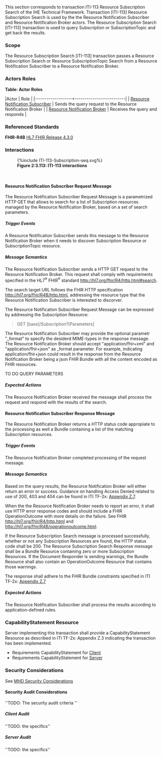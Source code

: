 This section corresponds to transaction ITI-113 Resource Subscription Search of the IHE Technical Framework. Transaction [ITI-113] Resource Subscription Search is used by the the Resource Notification Subscriber and Resource Notification Broker actors. The Resource Subscription Search [ITI-113] transaction is used to query Subscription or SubscriptionTopic and get back the results.

### Scope

The Resource Subscription Search [ITI-113] transaction passes a Resource Subscription Search or Resource SubscriptionTopic Search from a Resource Notification Subscriber to a Resource Notification Broker.

### Actors Roles

**Table: Actor Roles**

|Actor | Role |
|-------------------+--------------------------|
| [Resource Notification Subscriber](volume-1.html#subscriber)     | Sends the query request to the Resource Notification Broker |
| [Resource Notification Broker](volume-1.html#broker) | Receives the query and responds |

### Referenced Standards

**FHIR-R4B** [HL7 FHIR Release 4.3.0](http://www.hl7.org/FHIR/R4B)

### Interactions

<figure>
{%include ITI-113-Subscription-seq.svg%}
<figcaption><b>Figure 2:3.113: ITI-113 interactions</b></figcaption>
</figure>
<br clear="all">

#### Resource Notification Subscriber Request Message
The Resource Notification Subscriber Request Message is a parametrized HTTP GET that allows to search for a list of Subscription resources managed by the Resource Notification Broker, based on a set of search parameters.

##### Trigger Events

A Resource Notification Subscriber sends this message to the Resource Notification Broker when it needs to discover Subscription Resource or SubscriptionTopic resource.  

##### Message Semantics

The Resource Notification Subscriber sends a HTTP GET request to the Resource Notification Broker. This request shall comply with requirements specified in the HL7<sup>®</sup>
FHIR<sup>®</sup> standard <http://hl7.org/fhir/R4/http.html#search>.

The search target URL follows the FHIR HTTP specification <http://hl7.org/fhir/R4B/http.html>, addressing the resource type that the Resource Notification Subscriber is interested to discorver. 

The Resource Notification Subscriber Request Message can be expressed by addressing the Subscription Resource: 
>GET  \[base\]/Subscription?\[Parameters\]

The Resource Notification Subscriber may provide the optional parametr "_format" to specify the desiderd MIME-types in the response message. The Resource Notification Broker should accept "application/fhir+xml" and "application/fhir+json" as _format parameter.  For example, indicating application/fhir+json could result in the response from the Resource Notification Broker being a json FHIR Bundle with all the content encoded as FHIR resources.

TO DO QUERY PARAMETERS

##### Expected Actions

The Resource Notification Broker received the message shall process the request and respond with the results of the search.

#### Resource Notification Subscriber Response Message
The Resource Notification Broker returns a HTTP status code appropiate to the processing as well a Bundle containing a list of the matching Subscription resources.

##### Trigger Events

The Resource Notification Broker completed processing of the request message.

##### Message Semantics

Based on the query results, the Resource Notification Broker will either return an error or success. Guidance on handling Access Denied related to use of 200, 403 and 404 can be found in ITI TF-2x: [Appendix Z.7](https://profiles.ihe.net/ITI/TF/Volume2/ch-Z.html#z.7-guidance-on-access-denied-results).

When the the Resource Notification Broker needs to report an error, it shall use HTTP error response codes and should include a FHIR OperationOutcome with more details on the failure. See FHIR http://hl7.org/fhir/R4/http.html and http://hl7.org/fhir/R4B/operationoutcome.html.

If the Resource Subscription Search message is processed successfully, whether or not any Subscription Resources are found, the HTTP status code shall be 200. The Resource Subscription Search Response message shall be a Bundle Resource containing zero or more Subscription Resources. If the Document Responder is sending warnings, the Bundle Resource shall also contain an OperationOutcome Resource that contains those warnings.

The response shall adhere to the FHIR Bundle constraints specified in ITI TF-2x: [Appendix Z.7](https://profiles.ihe.net/ITI/TF/Volume2/ch-Z.html#z.1-resource-bundles)

##### Expected Actions
The Resource Notification Subscriber shall process the results according to application-defined rules.

### CapabilityStatement Resource

Server implementing this transaction shall provide a CapabilityStatement Resource as described in ITI TF-2x: Appendix Z.3 indicating the transaction has been implemented. 
* Requirements CapabilityStatement for [Client](CapabilityStatement-IHE.ToDo.client.html)
* Requirements CapabilityStatement for [Server](CapabilityStatement-IHE.ToDo.server.html)

### Security Considerations

See [MHD Security Considerations](volume-1.html#security-considerations)

#### Security Audit Considerations

''TODO: The security audit criteria ''

##### Client Audit 

''TODO: the specifics''

##### Server Audit 

''TODO: the specifics''
